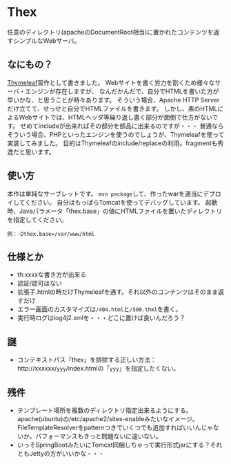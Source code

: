 Thex
====
任意のディレクトリ(apacheのDocumentRoot相当)に置かれたコンテンツを返すシンプルなWebサーバ。

## なにもの？
[Thymeleaf](http://www.thymeleaf.org/)習作として書きました。
Webサイトを書く労力を割くため様々なサーバ・エンジンが存在しますが、
なんだかんだで、自分でHTMLを書いた方が早いかな、と思うことが時々あります。
そういう場合、Apache HTTP Serverだけ立てて、せっせと自分でHTMLファイルを書きます。
しかし、素のHTMLによるWebサイトでは、HTMLヘッダ等繰り返し書く部分が面倒で仕方がないです。
せめてincludeが出来ればその部分を部品に出来るのですが・・・
普通ならそういう場合、PHPといったエンジンを使うのでしょうが、Thymeleafを使って実装してみました。
目的はThymeleafのinclude/replaceの利用。fragmentも秀逸だと思います。

## 使い方
本作は単純なサーブレットです。
`mvn package`して、作ったwarを適当にデプロイしてください。
自分はもっぱらTomcatを使ってデバッグしています。
起動時、Javaパラメータ「thex.base」の値にHTMLファイルを置いたディレクトリを指定してください。

```
例：-Dthex.base=/var/www/html
```
## 仕様とか
* th:xxxxな書き方が出来る
* 認証/認可はない
* 拡張子.htmlの時だけThymeleafを通す。それ以外のコンテンツはそのまま返すだけ
* エラー画面のカスタマイズは``/404.html``と``/500.thml``を書く。
* 実行時ログはlog4j2.xmlを・・・どこに置けば良いんだろう？

## 謎
* コンテキストパス「thex」を排除する正しい方法：http://xxxxxx/``yyy``/index.htmlの「``yyy``」を指定したくない。

## 残件
* テンプレート場所を複数のディレクトリ指定出来るようにする。apache(ubuntu)の/etc/apache2/sites-enableみたいなイメージ。
FileTemplateResolverをpatternつきでいくつでも追加すればいいんじゃないか。パフォーマンスもきっと問題ないに違いない。
* いっそSpringBootみたいにTomcat同梱しちゃって実行形式jarにする？それともJettyの方がいいかな・・・